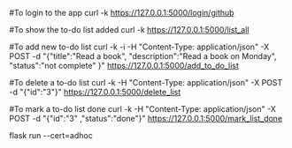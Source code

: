 #To login to the app
curl -k https://127.0.0.1:5000/login/github

#To show the to-do list added
curl -k https://127.0.0.1:5000/list_all

#To add new to-do list
curl -k -i -H "Content-Type: application/json" -X POST -d "{\"title\":\"Read a book\", \"description\":\"Read a book on Monday\", \"status\":\"not complete\"  }" https://127.0.0.1:5000/add_to_do_list

#To delete a to-do list
curl -k -H "Content-Type: application/json" -X POST -d "{\"id\":\"3\"}" https://127.0.0.1:5000/delete_list

#To mark a to-do list done
curl -k -H "Content-Type: application/json" -X POST -d "{\"id\":\"3\" ,\"status\":\"done\"}" https://127.0.0.1:5000/mark_list_done

flask run --cert=adhoc
